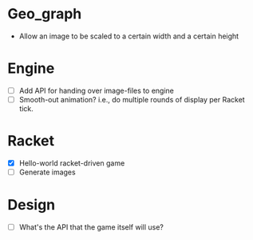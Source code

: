 # Geo_graph

- Allow an image to be scaled to a certain width and a certain height

# Engine

- [ ] Add API for handing over image-files to engine
- [ ] Smooth-out animation? i.e., do multiple rounds of display per
      Racket tick.

# Racket

- [X] Hello-world racket-driven game
- [ ] Generate images

# Design

- [ ] What's the API that the game itself will use?
